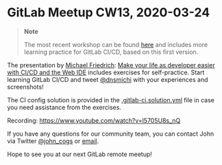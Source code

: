 # GitLab Meetup CW13, 2020-03-24

> **Note**
>
> The most recent workshop can be found [here](https://about.gitlab.com/handbook/marketing/community-relations/developer-evangelism/projects/#workshops) and includes more learning practice for GitLab CI/CD, based on this first version. 

The presentation by [Michael Friedrich](https://gitlab.com/dnsmichi): [Make your life as developer easier with CI/CD and the Web IDE](https://docs.google.com/presentation/d/1scYkmV4Xdfj-8iwwpEiLCe0vBfpAdrL5pyA2w1Fgnf0/edit?usp=sharing) includes exercises for self-practice. Start learning GitLab CI/CD and tweet [@dnsmichi](https://twitter.com/dnsmichi) with your experiences and screenshots!

The CI config solution is provided in the [.gitlab-ci.solution.yml](.gitlab-ci.solution.yml) file in case you need assistance from the exercises.

Recording: https://www.youtube.com/watch?v=l5705U8s_nQ 

If you have any questions for our community team, you can contact John via Twitter [@john_cogs](https://twitter.com/john_cogs) or [email](mailto:evangelists@gitlab.com).

Hope to see you at our next GitLab remote meetup!


